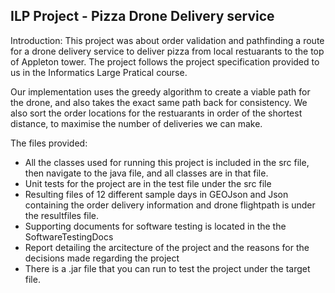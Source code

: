 ## ILP Project - Pizza Drone Delivery service

Introduction: This project was about order validation and pathfinding a route for a drone delivery service to deliver pizza from local restuarants to the top of Appleton tower. The project follows the project specification provided to us in the Informatics Large Pratical course.

Our implementation uses the greedy algorithm to create a viable path for the drone, and also takes the exact same path back for consistency. We also sort the order locations for the restuarants in order of the shortest distance, to maximise the number of deliveries we can make.

The files provided:

* All the classes used for running this project is included in the src file, then navigate to the java file, and all classes are in that file.
* Unit tests for the project are in the test file under the src file
* Resulting files of 12 different sample days in GEOJson and Json containing the order delivery information and drone flightpath is under the resultfiles file.
* Supporting documents for software testing is located in the the SoftwareTestingDocs
* Report detailing the arcitecture of the project and the reasons for the decisions made regarding the project
* There is a .jar file that you can run to test the project under the target file.
